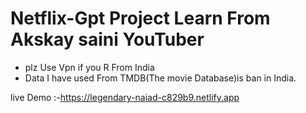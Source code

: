 # Netflix-Gpt Project Learn From Akskay saini YouTuber
- plz Use Vpn if you R From India 
- Data I have used From TMDB(The movie Database)is ban in India. 

live Demo :-https://legendary-naiad-c829b9.netlify.app